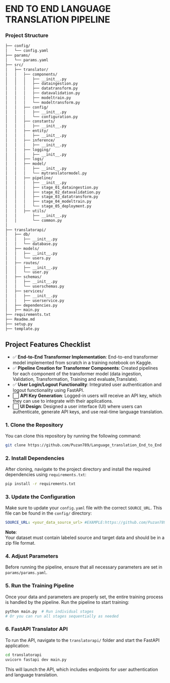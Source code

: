 
# END TO END LANGUAGE TRANSLATION PIPELINE
### **Project Structure**

```bash
├── config/
│   └── config.yaml     
├── params/
│   └── params.yaml
├── src/
│   ├── translator/
│   │   ├── components/
│   │   │   ├── __init__.py
│   │   │   ├── dataingestion.py
│   │   │   ├── datatransform.py
│   │   │   ├── datavalidation.py
│   │   │   ├── modeltrain.py
│   │   │   └── modeltransform.py
│   │   ├── config/
│   │   │   ├── __init__.py
│   │   │   └── configuration.py
│   │   ├── constants/
│   │   │   ├── __init__.py
│   │   ├── entity/
│   │   │   ├── __init__.py
│   │   ├── inference/
│   │   │   ├── __init__.py
│   │   ├── logging/
│   │   │   ├── __init__.py
│   │   ├── logs/
│   │   ├── model/
│   │   │   ├── __init__.py
│   │   │   └── mytranslatormodel.py
│   │   ├── pipeline/
│   │   │   ├── __init__.py
│   │   │   ├── stage_01_dataingestion.py
│   │   │   ├── stage_02_datavalidation.py
│   │   │   ├── stage_03_datatransform.py
│   │   │   ├── stage_04_modeltrain.py
│   │   │   └── stage_05_deployment.py
│   │   ├── utils/
│   │       ├── __init__.py
│   │       └── common.py
│
├── translatorapi/
│   ├── db/
│   │   ├── __init__.py
│   │   └── database.py
│   ├── models/
│   │   ├── __init__.py
│   │   └── users.py
│   ├── routes/
│   │   ├── __init__.py
│   │   └── user.py
│   ├── schemas/
│   │   ├── __init__.py
│   │   └── userschemas.py
│   ├── services/
│   │   ├── __init__.py
│   │   ├── userservice.py
│   ├── dependencies.py
│   ├── main.py
├── requirements.txt
├── Readme.md
├── setup.py
├── template.py
```

## Project Features Checklist

- ✅ **End-to-End Transformer Implementation**: End-to-end transformer model implemented from scratch in a training notebook on Kaggle.
- ✅ **Pipeline Creation for Transformer Components**: Created pipelines for each component of the transformer model (data ingestion, Validation, Transformation, Training and evaluate,Translate).
- ✅ **User Login/Logout Functionality**: Integrated user authentication and logout functionality using FastAPI.
- ⬜ **API Key Generation**: Logged-in users will receive an API key, which they can use to integrate with their applications.
- ⬜ **UI Design**: Designed a user interface (UI) where users can authenticate, generate API keys, and use real-time language translation.





### 1. Clone the Repository

You can clone this repository by running the following command:

```bash
git clone https://github.com/Puzan789/Language_translation_End_to_End
```

### 2. Install Dependencies

After cloning, navigate to the project directory and install the required dependencies using `requirements.txt`:

```bash 
pip install -r requirements.txt
```

### 3. Update the Configuration

Make sure to update your `config.yaml` file with the correct `SOURCE_URL`. This file can be found in the `config/` directory:

```yaml
SOURCE_URL: <your_data_source_url> #EXAMPLE:https://github.com/Puzan789/Datas/raw/refs/heads/main/translatordata.zip
```

**Note**:  
Your dataset must contain labeled source and target data and should be in a zip file format.

### 4. Adjust Parameters

Before running the pipeline, ensure that all necessary parameters are set in `params/params.yaml`. 

### 5. Run the Training Pipeline

Once your data and parameters are properly set, the entire training process is handled by the pipeline. Run the pipeline to start training:

```bash
python main.py  # Run individual stages
# Or you can run all stages sequentially as needed
```

### 6. FastAPI Translator API

To run the API, navigate to the `translatorapi/` folder and start the FastAPI application:

```bash
cd translatorapi
uvicorn fastapi dev main.py
```

This will launch the API, which includes endpoints for user authentication and  language translation.

